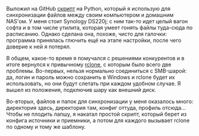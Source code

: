 ﻿Выложил на GitHub [скрипт](https://github.com/vkostyanetsky/RCloneAbuser) на Python, который я использую для синхронизации файлов между своим компьютером и домашним NAS'ом. У меня стоит Synology DS220j; с ним так-то идет целый вагон софта и в том числе утилита, которая умеет гонять файлы туда-сюда по расписанию. Однако сделана она, похоже, чисто для галочки: программа принялась глючить ещё на этапе настройки, после чего доверие к ней я потерял.

В общем, какое-то время я помучался с решениями конкурентов и в итоге вернулся к привычному [rclone](https://rclone.org), с которым было всего две проблемы. Во-первых, нельзя нормально соединиться с SMB-шарой: да, логин и пароль можно сохранить в Windows и rclone будет их использовать, но они будут слетать при каждом удобном случае. Я вышел из положения, подключив шару как внешний диск.

Во-вторых, файлов и папок для синхронизации у меня оказалось много: директория здесь, директория там, конфиг оттуда, профиль отсюда... Чтобы не плодить лапшу, я накатал простой скрипт, который берет из конфига источники и приемники, а потом для каждого вызывает rclone по одному и тому же шаблону.